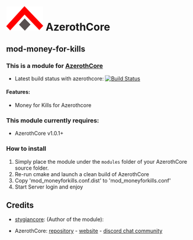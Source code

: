 # ![logo](https://raw.githubusercontent.com/azerothcore/azerothcore.github.io/master/images/logo-github.png) AzerothCore
## mod-money-for-kills 
### This is a module for [AzerothCore](http://www.azerothcore.org)
- Latest build status with azerothcore: [![Build Status](https://travis-ci.org/azerothcore/mod-money-for-kills.svg?branch=master)](https://travis-ci.org/azerothcore/mod-money-for-kills)
#### Features:
- Money for Kills for Azerothcore

### This module currently requires:
- AzerothCore v1.0.1+

### How to install
1. Simply place the module under the `modules` folder of your AzerothCore source folder.
2. Re-run cmake and launch a clean build of AzerothCore
3. Copy 'mod_moneyforkills.conf.dist' to 'mod_moneyforkills.conf'
4. Start Server login and enjoy


## Credits
* [stygiancore](  http://stygianthebest.github.io ): (Author of the module):

* AzerothCore: [repository](https://github.com/azerothcore) - [website](http://azerothcore.org/) - [discord chat community](https://discord.gg/PaqQRkd)

